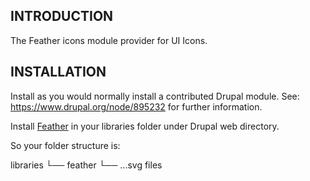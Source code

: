 ## INTRODUCTION

The Feather icons module provider for UI Icons.

## INSTALLATION

Install as you would normally install a contributed Drupal module.
See: https://www.drupal.org/node/895232 for further information.

Install [Feather](https://feathericons.com/) in your libraries folder under Drupal web directory.

So your folder structure is:

libraries
  └── feather
      └── ...svg files
